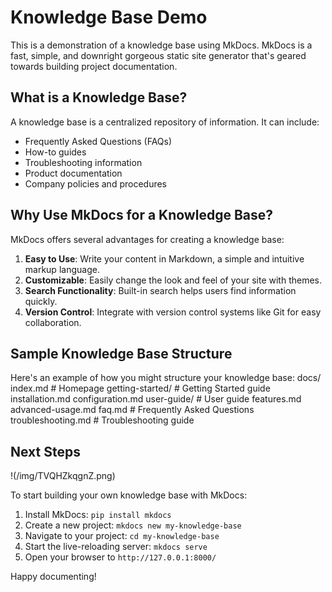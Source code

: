 # Knowledge Base Demo

This is a demonstration of a knowledge base using MkDocs. MkDocs is a fast, simple, and downright gorgeous static site generator that's geared towards building project documentation.

## What is a Knowledge Base?

A knowledge base is a centralized repository of information. It can include:

- Frequently Asked Questions (FAQs)
- How-to guides
- Troubleshooting information
- Product documentation
- Company policies and procedures

## Why Use MkDocs for a Knowledge Base?

MkDocs offers several advantages for creating a knowledge base:

1. **Easy to Use**: Write your content in Markdown, a simple and intuitive markup language.
2. **Customizable**: Easily change the look and feel of your site with themes.
3. **Search Functionality**: Built-in search helps users find information quickly.
4. **Version Control**: Integrate with version control systems like Git for easy collaboration.

## Sample Knowledge Base Structure

Here's an example of how you might structure your knowledge base:
    docs/
        index.md              # Homepage
        getting-started/      # Getting Started guide
            installation.md
            configuration.md
        user-guide/           # User guide
            features.md
            advanced-usage.md
        faq.md                # Frequently Asked Questions
        troubleshooting.md    # Troubleshooting guide

## Next Steps

!(/img/TVQHZkqgnZ.png)

To start building your own knowledge base with MkDocs:

1. Install MkDocs: `pip install mkdocs`
2. Create a new project: `mkdocs new my-knowledge-base`
3. Navigate to your project: `cd my-knowledge-base`
4. Start the live-reloading server: `mkdocs serve`
5. Open your browser to `http://127.0.0.1:8000/`

Happy documenting!
